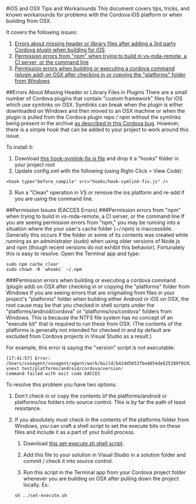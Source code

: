 #iOS and OSX Tips and Workarounds
This document covers tips, tricks, and known workarounds for problems with the Cordova iOS platform or when building from OSX.

It covers the following issues:

1. [Errors about missing header or library files after adding a 3rd party Cordova plugin when building for iOS](#symlink) 
2. [Permission errors from "npm" when trying to build in vs-mda-remote, a CI server, or the command line](#npm-cache)
3. [Permission errors when building or executing a cordova command (plugin add) on OSX after checking in or copying the "platforms" folder from Windows](#osx-set-execute)

<a name="symlink"></a>
##Errors About Missing Header or Library Files in Plugins
There are a small number of Cordova plugins that contain "custom framework" files for iOS which use symlinks on OSX. Symlinks can break when the plugin is either downloaded on Windows and then moved to an OSX machine or when the plugin is pulled from the Cordova plugin repo / npm without the symlinks being present in the archive [as described in this Cordova bug](https://issues.apache.org/jira/browse/CB-6092). However, there is a simple hook that can be added to your project to work around this issue.

To install it:

1. Download [this hook-symlink-fix.js file](ios-plugin-symlink-fix) and drop it a "hooks" folder in your project root
2. Update config.xml with the following (using Right-Click > View Code):

  ~~~~~~~~~~~~~~~~~~~~~~~~~~~~~~~~~~~~~~~~~~~~~~~~~~~~~~~~~~~~~~~~~~~~~~
  <hook type="before_compile" src="hooks/hook-symlink-fix.js" />
  ~~~~~~~~~~~~~~~~~~~~~~~~~~~~~~~~~~~~~~~~~~~~~~~~~~~~~~~~~~~~~~~~~~~~~~

3. Run a "Clean" operation in VS or remove the ios platform and re-add if you are using the command line.

##Permission Issues (EACCES Errors)
<a name="npm-cache"></a>
###Permission errors from "npm" when trying to build in vs-mda-remote, a CI server, or the command line
If you are seeing permission errors from "npm," you may be running into a situation where the your user's cache folder (~/.npm) is inaccessible. Generally this occurs if the folder or some of its contents was created while running as an administrator (sudo) when using older versions of Node.js and npm (though recent versions do not exhibit this behavior). Fortunately this is easy to resolve. Open the Terminal app and type:
    
~~~~~~~~~~~~~~~~~~~~~~~~~~~~~~~~~~~~~~~~~~~~~~~~~~~~~~~~~~~~~~~~~~~~~~~~~~~~~~~~
sudo npm cache clear
sudo chown -R `whoami` ~/.npm
~~~~~~~~~~~~~~~~~~~~~~~~~~~~~~~~~~~~~~~~~~~~~~~~~~~~~~~~~~~~~~~~~~~~~~~~~~~~~~~~

<a name="osx-set-execute"></a>
###Permission errors when building or executing a cordova command (plugin add) on OSX after checking in or copying the "platforms" folder from Windows
If you are seeing errors that are originating from files in your project's "platforms" folder when building either Android or iOS on OSX, the root cause may be that you checked in shell scripts under the "platforms/android/cordova" or "platforms/ios/cordova" folders from Windows. This is because the NTFS file system has no concept of an "execute bit" that is required to run these from OSX. (The contents of the platforms is generally not intended for checked in and by default are excluded from Cordova projects in Visual Studio as a result.)

For example, this error is saying the "version" script is not executable:

~~~~~~~~~~~~~~~~~~~~~~~~~~~~~~~~~~~~~~~~~~~~~~~~~~~~~~~~~~~~~~~~~~~~~~~~~~~~~~~~
[17:41:57] Error:
/Users/vsoagent/vsoagent/agent/work/build/b424d56537be4854de825289f019285698609afddf826d5d1a185eb60b806e47/repo/tfs-vnext test/platforms/android/cordova/version:
Command failed with exit code EACCES
~~~~~~~~~~~~~~~~~~~~~~~~~~~~~~~~~~~~~~~~~~~~~~~~~~~~~~~~~~~~~~~~~~~~~~~~~~~~~~~~

To resolve this problem you have two options:

1.  Don't check in or copy the contents of the platforms/android or platforms/ios folders into source control. This is by far the path of least resistance.

2.  If you absolutely must check in the contents of the platforms folder from Windows, you can craft a shell script to set the execute bits on these files and include it as a part of your build process.
	1. Download [this set-execute.sh shell script](osx-set-execute).
    
	2. Add this file to your solution in Visual Studio in a solution folder and commit / check it into source control.
    
	3. Run this script in the Terminal app from your Cordova project folder whenever you are building on OSX after pulling down the project locally. Ex:
 
	~~~~~~~~~~~~~~~~~~~~~~~~~~~~~~~~~~~~~~~~~~~~~~~~~~~~~~~~~~~~~~~~~~~~~~~~~~~~~~~~
	sh ../set-execute.sh
	~~~~~~~~~~~~~~~~~~~~~~~~~~~~~~~~~~~~~~~~~~~~~~~~~~~~~~~~~~~~~~~~~~~~~~~~~~~~~~~~
